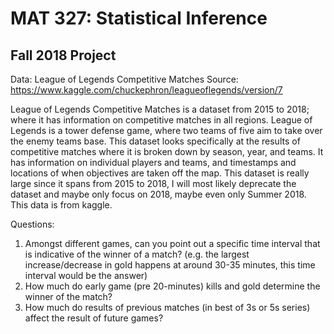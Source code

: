 # MAT 327: Statistical Inference
## Fall 2018 Project

Data: League of Legends Competitive Matches
Source: https://www.kaggle.com/chuckephron/leagueoflegends/version/7

League of Legends Competitive Matches is a dataset from 2015 to 2018; where it has information on competitive matches in all regions. League of Legends is a tower defense game, where two teams of five aim to take over the enemy teams base. This dataset looks specifically at the results of competitive matches where it is broken down by season, year, and teams. It has information on individual players and teams, and timestamps and locations of when objectives are taken off the map. This dataset is really large since it spans from 2015 to 2018, I will most likely deprecate the dataset and maybe only focus on 2018, maybe even only Summer 2018. This data is from kaggle.

Questions:
1. Amongst different games, can you point out a specific time interval that is indicative of the winner of a match?
   (e.g. the largest increase/decrease in gold happens at around 30-35 minutes, this time interval would be the answer)
2. How much do early game (pre 20-minutes) kills and gold determine the winner of the match?
3. How much do results of previous matches (in best of 3s or 5s series) affect the result of future games?

